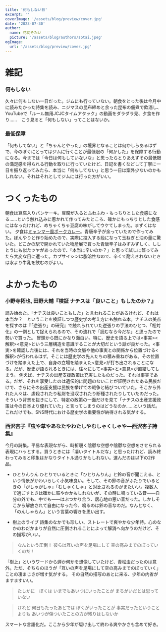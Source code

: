 ```yaml
---
title: '何もしない日'
excerpt: ''
coverImage: '/assets/blog/preview/cover.jpg'
date: '2023-07-30'
author:
  name: 花初そたい
  picture: '/assets/blog/authors/sotai.jpeg'
ogImage:
  url: '/assets/blog/preview/cover.jpg'
---
```

# 雑記
### 何もしない
久々に何もしない一日だった。ジムにも行っていない。朝食をとった後は今月中に読みたかった詩集を読み、ニジマスの昆布締めと余った昆布の佃煮で飲酒し、YouTubeで「ルール無用JCJCタイムアタック」の動画をダラダラ見、夕食を作り……　こう見ると「何もしない」ってことはないか。

### 最低保障
「何もしてない」と「ちゃんとやった」の境界となることは何かしらあるはずで、今のぼくにとってはジムに行くことが最低限の「何かした」を保障する行動になる。今までは「今日は何もしていないな」と思ったらとりあえずその最低限の満足感を得られる行動を取りに行っていたけど、日記を書くなどして丁寧に一日を振り返ってみたら、本当に「何もしてない」と思う一日は案外少ないのかもしれない。それはそれとしてジムには行った方がいい。

# つくったもの
朝食は豆腐入りパンケーキ。豆腐が入るとふわふわ・もっちりとした食感になる……という触れ込みに惹かれて作ってみたところ、確かにもっちりとした食感にはなったけれど、めちゃくちゃ豆腐の味がしてウケてしまった。まずくはない。
夕食は[ミャンマー風ポークカレー](https://www.sbfoods.co.jp/recipe/detail/01402.html)。青唐辛子が余っていたので作ってみた。ぼんやりと作り始めたので、実際に投入する段になって玉ねぎと油の量に驚いた。どこかの駅で開かれていた物産展で買った青唐辛子はみずみずしく、ししとうにも似たツヤがあったので、「本当に辛いのか？」と思って試しに齧ってみたら大変な目に遭った。カプサイシンは脂溶性なので、辛くて耐えきれないときは水より牛乳を飲むのがよい。

# よかったもの
### 小野寺拓也, 田野大輔『検証 ナチスは「良いこと」もしたのか？』
読み始めた。「ナチスは良いこともした」と言われることがあるけれど、それは本当か？　ということを検証しつつ歴史学の考え方にも触れる本。ナチスの美点を探すのは『「逆張り」の研究』で触れられていた逆張りの手法のひとつ、「相対化」の一例として捉えられるので、その流れで「読むなら今だな」と思ったので勢いで買った。
冒頭から既にかなり面白い。特に、歴史を語る上では<事実><解釈><意見>という三層構造を意識することが大切だという話が良かった。<事実>を確認した後には、それを当時の文脈や他の事実との関係から位置づける<解釈>が行われるはず。そこには歴史学の先人たちの積み重ねがある。その位置づけを踏まえた上で、自身の立場を踏まえた<意見>が打ち出されることになる。だが、歴史が語られるときには、往々にして<事実>と<意見>が直結してしまう。
例えば、ナチスの出産支援政策は充実したものだった。それは事実である。だが、それを享受したのは遺伝的に問題のないことが証明されたある民族だけで、さらにその出産支援は民族を挙げての戦争と結びついていた。そこから外れた人々は、虐殺されたり私財を没収されたり断種されたりしていたのだった。そういう背景を抜きにして、特定の政策の一面だけを見て「ナチスの出産支援政策は今の日本より優れていた」と言ってしまうのはどうなのか……という話だ。これだけでも、SNS時代における歴史学の重要性が納得される気がする。

### 西沢杏子『虫や草やあなたやわたしやむしゃくしゃや―西沢杏子詩集』
今月の詩集。平易な表現ながら、時折覗く陰鬱な空想や陰鬱な空想をさせられる表現にハッとする。買うときには「凄いタイトルだな」と思ったけれど、読み終わってみると印象はかなりタイトル通りかもしれない。選んだのは以下の2作品。
- ひとりんりん
ひとりでいるときに「ひとりんりん」と鈴の音が聞こえる、という情景がかわいらしく小気味良い。そして、その鈴の音がふたりでいるときの「がしゃがしゃ」「むしゃくしゃ」と対比されるのがまたいい。複数人で過ごすときは確かに賑やかかもしれないが、その時に鳴っている音――自分の外でも、中でも――はぶつかり合う、居心地の悪い音だった。しかしそこから解放されて自由になった今、鳴るのは鈴の音なのだ。なんとなく、「のんしゃらん」という言葉の響きを思い出す。

- 樹上のライブ
詩集のなかでも珍しい、ストレートで爽やかな少年詩。心のなかのわだかまりが自然に圧倒されることによって解消へ向かうのだけど、その描写がいい。
> なんという圧倒！
彼らは互いの声を足場にして
空の高みまでのぼっていくのだ！

「樹上」というワードから蝉か何かを想像していたけど、青松虫だったのは意外。ただ、そちらのほうが「互いの声を足場にして空の高みまでのぼっていく」ことの凄まじさが増す気がする。
その自然の描写のあとに来る、少年の内省がますますいい。
> たしかに　ぼくは
いまでもあいつにいったことが
まちがいだとは思っていない

> けれど
何日もたったあとでは
ぼくがいったことが
事実だったということよりも
あいつが傷ついたことの方が残りはしないか

スマートな言語化だ。ここから少年が駆け出して終わる爽やかさも含めて好き。